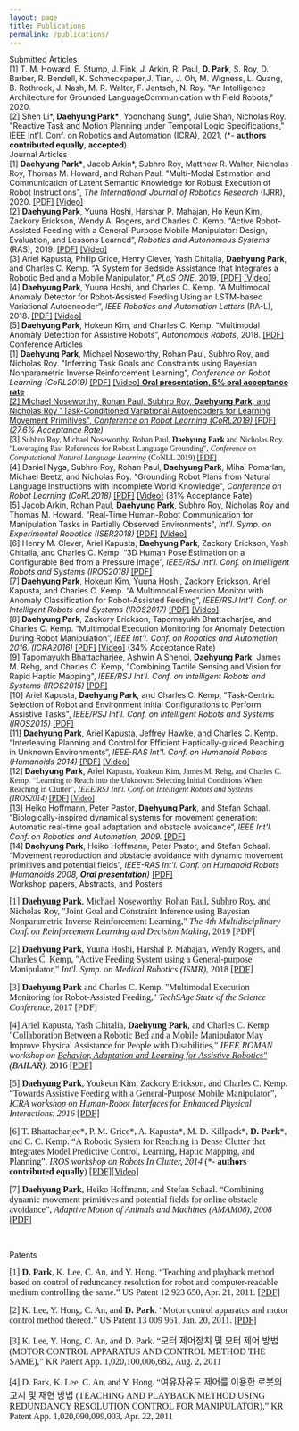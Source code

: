```yaml
---
layout: page
title: Publications
permalink: /publications/
---
```

<!--
If you want to change the style of the table, please look at the publication tag in _sass/_layout.scss.
-->
<!------------------- Submitted Articles --------------------->
<div class="publication">
<div class="pub-title"> Submitted Articles </div>

<div class="pub-item">
[1] T. M. Howard, E. Stump, J. Fink, J. Arkin, R. Paul, <b>D. Park</b>, S. Roy, D. Barber, R. Bendell, K. Schmeckpeper,J. Tian, J. Oh, M. Wigness, L. Quang, B. Rothrock, J. Nash, M. R. Walter, F. Jentsch, N. Roy. "An Intelligence Architecture for Grounded LanguageCommunication with Field Robots," 2020.
</div>

<div class="pub-item">
[2] Shen Li*, <b>Daehyung Park*</b>, Yoonchang Sung*, Julie Shah, Nicholas Roy. "Reactive Task and Motion Planning under Temporal Logic Specifications," IEEE Int'l. Conf. on Robotics and Automation (ICRA), 2021. (*- <b>authors contributed equally</b>, <b>accepted</b>)
</div>

</div>


<!------------------- Journal Articles --------------------->
<div class="publication">
<div class="pub-title"> Journal Articles </div>

<div class="pub-item">
[1] <b>Daehyung Park*</b>, Jacob Arkin*, Subhro Roy, Matthew R. Walter, Nicholas Roy, Thomas M. Howard, and Rohan Paul. "Multi-Modal Estimation and Communication of Latent Semantic Knowledge for Robust Execution of Robot Instructions", <i>The International Journal of Robotics Research </i>(IJRR), 2020. <a href="https://journals.sagepub.com/eprint/PSW4Z5AXF4AYTSXRN7AI/full" target="_blank">[PDF]</a> <a href="https://www.youtube.com/watch?v=BfCeYsTvaOw&amp;feature=youtu.be" target="_blank">[Video]</a>
</div>

<div class="pub-item">
[2] <b>Daehyung Park</b>, Yuuna Hoshi, Harshar P. Mahajan, Ho Keun Kim, Zackory Erickson, Wendy A. Rogers, and Charles C. Kemp. “Active Robot-Assisted Feeding with a General-Purpose Mobile Manipulator: Design, Evaluation, and Lessons Learned”, <i>Robotics and Autonomous Systems</i> (RAS), 2019. <a href="https://www.sciencedirect.com/science/article/abs/pii/S0921889018307061" target="_blank">[PDF]</a> <a href="https://www.youtube.com/watch?v=I5gqtk6Cln8" target="_blank">[Video]</a>
</div>

<div class="pub-item">
[3] Ariel Kapusta, Philip Grice, Henry Clever, Yash Chitalia, <b>Daehyung Park</b>, and Charles C. Kemp. “A System for Bedside Assistance that Integrates a Robotic Bed and a Mobile Manipulator,” <i>PLoS ONE</i>, 2019. <a href="https://journals.plos.org/plosone/article?id=10.1371/journal.pone.0221854" target="_blank">[PDF]</a> <a href="https://ndownloader.figshare.com/files/18019598" target="_blank">[Video]</a>

<div class="pub-item">
[4] <b>Daehyung Park</b>, Yuuna Hoshi, and Charles C. Kemp. “A Multimodal Anomaly Detector for Robot-Assisted Feeding Using an LSTM-based Variational Autoencoder”, <i>IEEE Robotics and Automation Letters</i> (RA-L), 2018. <a href="http://ieeexplore.ieee.org/document/8279425/" target="_blank">[PDF]</a> <a href="https://youtu.be/ZMAGEQx5Uy8" target="_blank">[Video]</a>

<div class="pub-item">
[5]<b> Daehyung Park</b>, Hokeun Kim, and Charles C. Kemp. “Multimodal Anomaly Detection for Assistive Robots”, <i>Autonomous Robots</i>, 2018. <a href="https://link.springer.com/article/10.1007/s10514-018-9733-6" target="_blank">[PDF]</a>
</div>

</div>

<!-- <p align="left" style="text-align:left"><span style="font-family:times new roman,serif"><font size="3"><i><br />
</i></font></span></p>
<p align="left" style="text-align:left"><a href="https://youtu.be/gLcPZQnDmkk" target="_blank"></a></p> -->


<!------------------- Conference Articles --------------------->
<div class="publication">
<div class="pub-title"> Conference Articles </div>

<div class="pub-item">
[1] <b>Daehyung Park</b>, Michael Noseworthy, Rohan Paul, Subhro Roy, and Nicholas Roy. "Inferring Task Goals and Constraints using Bayesian Nonparametric Inverse Reinforcement Learning", <i>Conference on Robot Learning (CoRL2019) </i> <a href="https://drive.google.com/open?id=1bswpgVJDXp_9vh55_Gz1cAbylhhjQqhS" target="_blank">[PDF]</a> <a href="https://youtu.be/HgaqH4PWcTI" target="_blank">[Video] <b>Oral presentation, 5% oral acceptance rate</b>
</div>

<div class="pub-item">
[2] Michael Noseworthy, Rohan Paul, Subhro Roy, <b>Daehyung Park</b>, and Nicholas Roy "Task-Conditioned Variational Autoencoders for Learning Movement Primitives", <i>Conference on Robot Learning (CoRL2019) </i> <a href="https://drive.google.com/open?id=1HckF-IYaj3zbe2CTSL30VKuHluAtsBBl" target="_blank">[PDF]</a> <i>(27.6% Acceptance Rate)</i>
</div>

<div class="pub-item">
[3] </span><span style="font-family:times new roman,serif">Subhro Roy, Michael Noseworthy, Rohan Paul, <b>Daehyung Park</b> and Nicholas Roy. "Leveraging Past References for Robust Language Grounding", <i>Conference on Computational Natural Language Learning</i> (CoNLL 2019) <a href="https://www.aclweb.org/anthology/K19-1040/" target="_blank">[PDF]</a>
</div>

<div class="pub-item">
[4] Daniel Nyga, Subhro Roy, Rohan Paul, <b>Daehyung Park</b>, Mihai Pomarlan, Michael Beetz, and Nicholas Roy. "Grounding Robot Plans from Natural Language Instructions with Incomplete World Knowledge", <i>Conference on Robot Learning (CoRL2018)</i> <a href="http://proceedings.mlr.press/v87/nyga18a/nyga18a.pdf" target="_blank">[PDF]</a> <a href="https://youtu.be/uWv-l7XMoB8" target="_blank">[Video]</a> (31% Acceptance Rate)
</div>

<div class="pub-item">
[5] Jacob Arkin, Rohan Paul, <b>Daehyung Park</b>, Subhro Roy, Nicholas Roy and Thomas M. Howard. "Real-Time Human-Robot Communication for Manipulation Tasks in Partially Observed Environments", <i>Int'l. Symp. on Experimental Robotics (ISER2018)</i> <a href="https://link.springer.com/chapter/10.1007/978-3-030-33950-0_39" target="_blank">[PDF]</a> <a href="https://youtu.be/JTVJkJavU6g" target="_blank">[Video]</a>
</div>

<div class="pub-item">
[6] Henry M. Clever, Ariel Kapusta, <b>Daehyung Park</b>, Zackory Erickson, Yash Chitalia, and Charles C. Kemp. “3D Human Pose Estimation on a Configurable Bed from a Pressure Image”, <i>IEEE/RSJ Int'l. Conf. on Intelligent Robots and Systems (IROS2018)</i> <a href="https://arxiv.org/pdf/1804.07873.pdf" target="_blank">[PDF]</a>
</div>

<div class="pub-item">
[7] <b>Daehyung Park</b>, Hokeun Kim, Yuuna Hoshi, Zackory Erickson, Ariel Kapusta, and Charles C. Kemp. “A Multimodal Execution Monitor with Anomaly Classification for Robot-Assisted Feeding”, <i>IEEE/RSJ Int'l. Conf. on Intelligent Robots and Systems (IROS2017)</i> <a href="http://www.daehyungpark.com/publications/IROS17_1223_FI.pdf?attredirects=0" target="_blank">[PDF]</a> <a href="https://youtu.be/KQlVSz3URnA" target="_blank">[Video]</a>
</div>

<div class="pub-item">
[8]<b> Daehyung Park</b>, Zackory Erickson, Tapomayukh Bhattacharjee, and Charles C. Kemp. “Multimodal Execution Monitoring for Anomaly Detection During Robot Manipulation”, <i>IEEE Int'l. Conf. on Robotics and Automation, 2016. (ICRA2016)</i> <a href="http://www.daehyungpark.com/publications/ICRA16_2378_FI.pdf?attredirects=0" target="_blank">[PDF]</a> <a href="https://youtu.be/gLcPZQnDmkk" target="_blank">[Video]</a> (34% Acceptance Rate)
</div>

<div class="pub-item">
[9] Tapomayukh Bhattacharjee, Ashwin A Shenoi, <b>Daehyung Park</b>, James M. Rehg, and Charles C. Kemp, "Combining Tactile Sensing and Vision for Rapid Haptic Mapping", <i>IEEE/RSJ Int'l. Conf. on Intelligent Robots and Systems (IROS2015)</i> <a href="http://www.daehyungpark.com/iros_2015_tapo.pdf?attredirects=0" target="_blank">[PDF]</a>
</div>

<div class="pub-item">
[10] Ariel Kapusta, <b>Daehyung Park</b>, and Charles C. Kemp, "Task-Centric Selection of Robot and Environment Initial Configurations to Perform Assistive Tasks", <i>IEEE/RSJ Int'l. Conf. on Intelligent Robots and Systems (IROS2015)</i> <a href="http://www.daehyungpark.com/iros_2015_baseselection.pdf?attredirects=0" target="_blank">[PDF]</a>
</div>

<div class="pub-item">
[11] <b>Daehyung Park</b>, Ariel Kapusta, Jeffrey Hawke, and Charles C. Kemp. “Interleaving Planning and Control for Efficient Haptically-guided Reaching in Unknown Environments”, <i>IEEE-RAS Int'l. Conf. on Humanoid Robots (Humanoids 2014)</i> <a href="http://www.daehyungpark.com/home/humanoids_2014_HIPC.pdf?attredirects=0" target="_blank">[PDF]</a> <a href="https://youtu.be/WHHv3womkYs" target="_blank">[Video]</a>
</div>

<div class="pub-item">
[12]<b> Daehyung Park</b>, Ariel </span><span style="font-family:Times New Roman">Kapusta, Youkeun Kim, James M. Rehg, and Charles C. Kemp. “Learning to Reach into the Unknown: Selecting Initial Conditions When Reaching in Clutter”, <i>IEEE/RSJ Int'l. Conf. on Intelligent Robots and Systems (IROS2014)</i> <a href="http://www.daehyungpark.com/home/iros2014_lic.pdf?attredirects=0" target="_blank">[PDF]</a> <a href="https://youtu.be/Gjy-MDEbZUU" target="_blank">[Video]</a>
</div>

<div class="pub-item">
[13] Heiko Hoffmann, Peter Pastor, <b>Daehyung Park</b>, and Stefan Schaal. “Biologically-inspired dynamical systems for movement generation: Automatic real-time goal adaptation and obstacle avoidance”, <i>IEEE Int'l. Conf. on Robotics and Automation, 2009. </i> <a href="http://www.daehyungpark.com/home/ICRA2009.pdf?attredirects=0">[PDF]</a>
</div>

<div class="pub-item">
[14]<b> Daehyung Park</b>, Heiko Hoffmann, Peter Pastor, and Stefan Schaal. “Movement reproduction and obstacle avoidance with dynamic movement primitives and potential fields”, <i>IEEE-RAS Int'l. Conf. on Humanoid Robots (Humanoids 2008, <b>Oral presentation</b>)</i> <a href="http://www.daehyungpark.com/home/DaeHyungPark_humanoids_2008.pdf?attredirects=0">[PDF]</a>
</div>

</div>
<!-- 
<p align="left" style="text-align:left"><font size="3"><span style="font-family:times new roman,serif"><span style="color:rgb(102,102,102)">[1] <b>Daehyung Park</b>, Michael Noseworthy, Rohan Paul, Subhro Roy, and Nicholas Roy. "Inferring Task Goals and Constraints using Bayesian Nonparametric Inverse Reinforcement Learning", <i>Conference on Robot Learning (CoRL2019) </i><a href="https://drive.google.com/open?id=1bswpgVJDXp_9vh55_Gz1cAbylhhjQqhS" target="_blank">[PDF]</a><a href="https://youtu.be/HgaqH4PWcTI" target="_blank">[Video]</a> </span><span style="color:rgb(102,102,102)"><i><span style="color:rgb(102,102,102)"><i><span style="font-style:normal;font-weight:100;letter-spacing:normal;text-align:left;text-indent:0px;text-transform:none;white-space:normal;word-spacing:0px;background-color:rgb(255,255,255);display:inline!important;float:none">(</span></i></span></i></span></span></font><font size="3"><span style="font-family:times new roman,serif"><span style="color:rgb(102,102,102)"><i><span style="color:rgb(102,102,102)"><i><span style="font-style:normal;font-weight:100;letter-spacing:normal;text-align:left;text-indent:0px;text-transform:none;white-space:normal;word-spacing:0px;background-color:rgb(255,255,255);display:inline!important;float:none"><b><font size="3"><span style="font-family:Times New Roman"><b>Oral presentation, 5% oral acceptance rate</b></span></font></b></span></i></span></i></span></span></font><font size="3"><span style="font-family:times new roman,serif"><span style="color:rgb(102,102,102)"><i><span style="color:rgb(102,102,102)"><i><span style="font-style:normal;font-weight:100;letter-spacing:normal;text-align:left;text-indent:0px;text-transform:none;white-space:normal;word-spacing:0px;background-color:rgb(255,255,255);display:inline!important;float:none">)</span></i></span></i></span></span></font></p>
<p align="left" style="text-align:left"><font size="3"><span style="font-family:times new roman,serif">[2] Michael Noseworthy, </span></font><font size="3"><span style="font-family:times new roman,serif"><span style="color:rgb(102,102,102)">Rohan Paul, Subhro Roy, Daehyung Park, and Nicholas Roy</span></span></font><font size="3"><span style="font-family:times new roman,serif"><span style="color:rgb(102,102,102)">. "</span>Task-Conditioned Variational Autoencoders for Learning Movement Primitives<span style="color:rgb(102,102,102)">", <i>Conference on Robot Learning (CoRL2019) </i><a href="https://drive.google.com/open?id=1HckF-IYaj3zbe2CTSL30VKuHluAtsBBl" target="_blank">[PDF]</a> </span><span style="color:rgb(102,102,102)"><i><span style="font-style:normal;font-weight:100;letter-spacing:normal;text-align:left;text-indent:0px;text-transform:none;white-space:normal;word-spacing:0px;background-color:rgb(255,255,255);display:inline!important;float:none">(27.6% Acceptance Rate)</span></i></span></span></font></p>
<p align="left" style="text-align:left"><font size="3"><span style="font-family:times new roman,serif">[3] </span><span style="font-family:times new roman,serif">Subhro Roy, Michael Noseworthy, Rohan Paul, <b>Daehyung Park</b> and Nicholas Roy. "</span><span style="font-family:times new roman,serif">Leveraging Past References for Robust Language Grounding", </span></font><span style="font-family:times new roman,serif"><font size="3"><i>Conference on Computational Natural Language Learning</i> (CoNLL 2019) <a href="https://www.aclweb.org/anthology/K19-1040/" target="_blank">[PDF]</a></font><br />
</span></p>
<p align="left" style="text-align:left"><font size="3"><span style="font-family:times new roman,serif">[4] Daniel Nyga, Subhro Roy, Rohan Paul, <b>Daehyung Park</b>, Mihai Pomarlan, Michael Beetz, and Nicholas Roy. "Grounding Robot Plans from Natural Language Instructions with Incomplete World Knowledge", <i>Conference on Robot Learning (CoRL2018)</i> <a href="goog_989040504">[</a></span></font><font size="3"><span style="font-family:times new roman,serif"><a href="http://proceedings.mlr.press/v87/nyga18a/nyga18a.pdf" target="_blank"><font size="3"><span style="font-family:Times New Roman">PDF</span></font>]</a><a href="https://youtu.be/uWv-l7XMoB8" target="_blank">[Video]</a> (31% Acceptance Rate)</span><span style="font-family:Times New Roman"><br />
</span></font></p>
<p align="left" style="text-align:left"><font size="3"><span style="font-family:Times New Roman">[5] Jacob Arkin, Rohan Paul, <b>Daehyung Park</b>, Subhro Roy, Nicholas Roy and Thomas M. Howard. "Real-Time Human-Robot Communication for Manipulation Tasks in Partially Observed Environments", </span></font><font size="3"><span style="font-family:Times New Roman"><i>Int'l. Symp. on Experimental Robotics (ISER2018)</i> <a href="https://link.springer.com/chapter/10.1007/978-3-030-33950-0_39" target="_blank">[PDF</a></span></font><font size="3"><span style="font-family:Times New Roman">]<a href="https://youtu.be/JTVJkJavU6g" target="_blank">[Video]</a><br />
</span></font></p>
<p align="left" style="text-align:left"><font size="3"><span style="font-family:Times New Roman">[6] Henry M. Clever, Ariel Kapusta, <b>Daehyung Park</b>, Zackory Erickson, Yash Chitalia, and Charles C. Kemp. “</span></font><font size="3"><span style="font-family:Times New Roman">3D Human Pose Estimation on a Configurable Bed from a Pressure Image”,<i> IEEE/RSJ Int'l. Conf. on Intelligent Robots and Systems (IROS2018)</i>. </span></font><font size="3"><span style="font-family:Times New Roman"><a href="https://arxiv.org/pdf/1804.07873.pdf" target="_blank">[PDF]</a><br />
</span></font></p>
<p align="left" style="text-align:left"><font size="3"><span style="font-family:Times New Roman">[7] </span></font><span style="font-family:times new roman,serif"><font size="3"><b>Daehyung Park</b>, Hokeun Kim, Yuuna Hoshi, Zackory Erickson, Ariel Kapusta, and Charles C. Kemp. “</font></span><span style="font-family:times new roman,serif"><font size="3"><font size="3">A Multimodal Execution Monitor with Anomaly Classification for Robot-Assisted Feeding</font>”, </font><font size="3"><i>IEEE/RSJ Int'l. Conf. on Intelligent Robots and Systems (IROS2017) </i></font></span><font size="3"><span style="font-family:Times New Roman"><a href="http://www.daehyungpark.com/publications/IROS17_1223_FI.pdf?attredirects=0" target="_blank">[PDF]</a></span></font><a href="https://youtu.be/KQlVSz3URnA" target="_blank"><font size="3"><span style="font-family:Times New Roman">[Video]</span></font></a></p>
<p align="left" style="text-align:left"><font size="3"><span style="font-family:Times New Roman">[8]<b> Daehyung Park</b>, Zackory Erickson, </span><span style="font-family:Times New Roman"><span style="font-family:times new roman,serif">Tapomayukh Bhattacharjee, </span>and Charles C. Kemp. “Multimodal Execution Monitoring for Anomaly Detection During Robot Manipulation”, <i>IEEE Int'l. Conf. on Robotics and Automation, 2016. (ICRA2016) </i><a href="http://www.daehyungpark.com/publications/ICRA16_2378_FI.pdf?attredirects=0" target="_blank">[PDF]</a></span></font><font size="3"><span style="font-family:Times New Roman"><a href="https://youtu.be/gLcPZQnDmkk" target="_blank"><font size="3"><span style="font-family:Times New Roman">[Video]</span></font></a> </span><span style="font-family:times new roman,serif"><span style="font-style:normal;font-weight:100;letter-spacing:normal;text-align:left;text-indent:0px;text-transform:none;white-space:normal;word-spacing:0px;background-color:rgb(255,255,255);display:inline!important;float:none">(34% Acceptance Rate)</span></span></font></p>
<p align="left" style="text-align:left"><font size="3"><span style="font-family:times new roman,serif">[9] Tapomayukh Bhattacharjee, Ashwin A Shenoi, <b>Daehyung Park</b>, James M. Rehg, and Charles C. Kemp, "Combining Tactile Sensing and Vision for Rapid Haptic Mapping", </span><span style="font-family:Times New Roman"><i>IEEE/RSJ Int'l. Conf. on Intelligent Robots and Systems (IROS2015) </i></span><span style="font-family:Times New Roman"><a href="http://www.daehyungpark.com/iros_2015_tapo.pdf?attredirects=0" target="_blank">[PDF]</a><i><br />
</i></span></font></p>
<font size="3"> </font>
<p align="left" style="text-align:left"><font size="3"><span style="font-family:times new roman,serif">[10] Ariel Kapusta, <b>Daehyung Park</b>, and Charles C. Kemp, "Task-Centric Selection of Robot and Environment Initial Configurations to Perform Assistive Tasks",  </span><span style="font-family:Times New Roman"><i>IEEE/RSJ Int'l. Conf. on Intelligent Robots and Systems (IROS2015) </i></span><span style="font-family:Times New Roman"><a href="http://www.daehyungpark.com/iros_2015_baseselection.pdf?attredirects=0" target="_blank">[PDF]</a><i><br />
</i></span></font></p>
<font size="3"> </font>
<p align="left" style="text-align:left"><font size="3"><span style="font-family:Times New Roman">[11]<b> Daehyung Park</b>, Ariel </span><span style="font-family:Times New Roman">Kapusta, Jeffrey Hawke, and Charles C. Kemp. “Interleaving Planning and Control for Efficient Haptically-guided Reaching in Unknown Environments</span><span style="font-family:Times New Roman">”, </span><span style="font-family:Times New Roman"><i><span style="font-family:Times New Roman"><i>IEEE-RAS Int'l. Conf. on Humanoid Robots (Humanoids 2014)</i></span></i></span><span style="font-family:Times New Roman"><a href="http://www.daehyungpark.com/home/humanoids_2014_HIPC.pdf?attredirects=0" target="_blank"> [PDF]</a><a href="https://youtu.be/WHHv3womkYs" target="_blank">[Video]</a><i><br />
</i></span><span style="font-family:Times New Roman"><i> </i></span></font></p>
<font size="3"> </font>
<p align="left" style="text-align:left"><font size="3"><span style="font-family:Times New Roman">[12]<b> Daehyung Park</b>, Ariel </span><span style="font-family:Times New Roman">Kapusta, Youkeun Kim, James M. Rehg, and Charles C. Kemp. “</span><span style="font-family:Times New Roman">Learning to Reach into the Unknown: Selecting Initial Conditions When Reaching in Clutter”, </span><span style="font-family:Times New Roman"><i>IEEE/RSJ Int'l. Conf. on Intelligent Robots and Systems (IROS2014) </i></span><span style="font-family:Times New Roman"><a href="http://www.daehyungpark.com/home/iros2014_lic.pdf?attredirects=0" target="_blank">[PDF]</a><a href="https://youtu.be/Gjy-MDEbZUU" target="_blank">[Video]</a><i><br />
</i></span></font></p>
<font size="3"> </font><font size="3"> <span style="font-family:Times New Roman">[13] Heiko Hoffmann, Peter Pastor, <b>Daehyung Park</b>, and Stefan Schaal. “Biologically-inspired dynamical systems for movement generation: Automatic real-time goal adaptation and obstacle avoidance”, <i>IEEE Int'l. Conf. on Robotics and Automation, 2009. </i><a href="http://www.daehyungpark.com/home/ICRA2009.pdf?attredirects=0">[PDF]</a><i><br />
</i></span> </font>
<p align="left" style="text-align:left"><font size="3"><span style="font-family:Times New Roman">[14]<b> Daehyung Park</b>, Heiko Hoffmann, Peter Pastor, and Stefan Schaal. “Movement reproduction and obstacle avoidance with dynamic movement primitives and potential fields”, <i>IEEE-RAS Int'l. Conf. on Humanoid Robots (Humanoids 2008, </i><b>Oral presentation</b><i>) </i><a href="http://www.daehyungpark.com/home/DaeHyungPark_humanoids_2008.pdf?attredirects=0">[PDF]</a><br />
</span></font></p>
<p align="left" style="text-align:left"><br />
</p>
<p align="left" style="text-align:left"><font size="3"><span style="font-family:Times New Roman"><i> </i></span></font></p> -->


<!------------------- Workshop papers, Abstracts, and Posters --------------------->

<div class="publication">
<div class="pub-title"> Workshop papers, Abstracts, and Posters </div>
</div>

<p align="left" style="text-align:left"><font size="3"><span style="font-family:times new roman,serif"><font size="3"><span style="font-family:times new roman,serif">[1] <b>Daehyung Park</b>, Michael Noseworthy, Rohan Paul, Subhro Roy, and Nicholas Roy, "Joint Goal and Constraint Inference using Bayesian Nonparametric Inverse Reinforcement Learning," <i>The 4th Multidisciplinary Conf. on Reinforcement Learning and Decision Making</i>, 2019<span> [PDF] <br />
</span></span></font></span></font></p>
<p align="left" style="text-align:left"><font size="3"><span style="font-family:times new roman,serif">[2] <b>Daehyung Park</b>, Yuuna Hoshi, Harshal P. Mahajan, Wendy Rogers, and Charles C. Kemp, "Active Feeding System using a General-purpose Manipulator," <i><span>Int'l. Symp. on Medical Robotics (ISMR)</span></i>, 2018<span> <a href="http://www.daehyungpark.com/publications/ISMR2018_Poster_Park.pdf?attredirects=0" target="_blank">[PDF]</a> <br />
</span></span></font></p>
<p align="left" style="text-align:left"><font size="3"><span style="font-family:times new roman,serif">[3] <b>Daehyung Park</b> and Charles C. Kemp, "Multimodal Execution Monitoring for Robot-Assisted Feeding,"<i> </i><span><i>TechSAge State of the Science Conference</i>, 2017 [PDF]<br />
</span></span></font></p>
<p align="left" style="text-align:left"><font size="3"><span style="font-family:times new roman,serif">[4] Ariel Kapusta, Yash Chitalia, <b>Daehyung Park</b>, and Charles C. Kemp. "Collaboration Between a Robotic Bed and a Mobile Manipulator May Improve Physical Assistance for People with Disabilities," <i>IEEE ROMAN workshop on </i><span style="color:rgb(0,0,0)"><i><a href="http://www.cogrobotics.unina.it">Behavior, Adaptation and Learning for Assistive Robotics"</a> (BAILAR)</i>, 2016 <a href="http://pwp.gatech.edu/hrl/wp-content/uploads/sites/231/2016/07/collaboration-robotic-bed.pdf">[PDF]</a></span><br />
</span></font></p>
<p align="left" style="text-align:left"><font size="3"><span style="font-family:times new roman,serif">[5]<b> Daehyung Park</b>, Youkeun Kim, Zackory Erickson, and Charles C. Kemp. “Towards Assistive Feeding with a General-Purpose Mobile Manipulator”, <i>ICRA workshop on</i><i><span style="font-weight:normal"> Human-Robot Interfaces for Enhanced Physical Interactions</span></i><i>, 2016 </i><a href="http://www.daehyungpark.com/publications/ICRAWS2016_FI.pdf?attredirects=0" target="_blank">[PDF]</a></span></font></p>
<p align="left" style="text-align:left"><font size="3"><span style="font-family:times new roman,serif">[6] T. Bhattacharjee*, P. M. Grice*, A. Kapusta*, M. D. Killpack*, <b>D. Park</b>*, and C. C. Kemp. “A Robotic System for Reaching in Dense Clutter that Integrates Model Predictive Control, Learning, Haptic Mapping, and Planning”, </span></font><font size="3"><span style="font-family:times new roman,serif"><i><i><i>IROS workshop on Robots In Clutter</i></i>, 2014 </i><i> </i>(*- <b>authors contributed equally</b>) <a href="http://www.daehyungpark.com/home/iros2014_system.pdf?attredirects=0" target="_blank">[PDF]</a><a href="https://youtu.be/NhZBGYrMRPw" target="_blank">[Video]</a><i><br />
</i></span></font></p>
<p align="left" style="text-align:left"><font size="3"><span style="font-family:times new roman,serif">[7]<b> Daehyung Park</b>, Heiko Hoffmann, and Stefan Schaal. “Combining dynamic movement primitives and potential fields for online obstacle avoidance”, <i>Adaptive Motion of Animals and Machines (AMAM08), 2008 </i><a href="http://www.daehyungpark.com/home/AMAM08.pdf?attredirects=0">[PDF]</a><br />
</span></font></p>
<p align="left" style="text-align:left"><br />
</p>


<!------------------- Patents --------------------->
<div class="publication">
<div class="pub-title"> Patents </div>
</div>

<p align="left" style="text-align:left"><font size="3"><span style="font-family:times new roman,serif">[1]<b> D. Park</b>, K. Lee, C. An, and Y. Hong. “Teaching and playback method based on control of redundancy resolution for robot and computer-readable medium controlling the same.” US Patent 12 923 650, Apr. 21, 2011. <a href="http://www.daehyungpark.com/home/US20110093119A1.pdf?attredirects=0" target="_blank">[PDF] </a></span></font></p>
<font size="3"><span style="font-family:times new roman,serif"> </span></font>
<p align="left" style="text-align:left"><font size="3"><span style="font-family:times new roman,serif">[2] K. Lee, Y. Hong, C. An, and <b>D. Park</b>. “Motor control apparatus and motor control method thereof.” US Patent 13 009 961, Jan. 20, 2011. <a href="http://www.daehyungpark.com/home/US20110181223A1.pdf?attredirects=0">[PDF]</a></span></font></p>
<p align="left" style="text-align:left"><font size="3"><span style="font-family:times new roman,serif">[3] K. Lee, Y. Hong, C. An, and D. Park. “모터 제어장치 및 모터 제어 방법(MOTOR CONTROL APPARATUS AND CONTROL METHOD THE SAME),” KR Patent App. 1,020,100,006,682, Aug. 2, 2011</span></font></p>
<p align="left" style="text-align:left"><font size="3"><span style="font-family:times new roman,serif">[4] D. Park, K. Lee, C. An, and Y. Hong. “여유자유도 제어를 이용한 로봇의 교시 및 재현 방법 (TEACHING AND PLAYBACK METHOD USING REDUNDANCY RESOLUTION CONTROL FOR MANIPULATOR),” KR Patent App. 1,020,090,099,003, Apr. 22, 2011</span></font><br />
</p>
